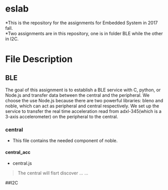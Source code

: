 # eslab
*This is the repository for the assignments for Embedded System in 2017 fall.  
*Two assignments are in this repository, one is in folder BLE while the other in I2C.

# File Description 
## BLE
The goal of this assignment is to establish a BLE service with C, python, or Node.js and transfer data between the central and the peripheral.  We choose the use Node.js because there are two powerful libraries: bleno and noble, which can act as peripheral and central respectively.  We set up the service to transfer the real time acceleration read from adxl-345(which is a 3-axis accelerometer) on the peripheral to the central.

### central
* This file contains the needed component of noble.
#### central_acc
* central.js
> The central will fisrt discover ... ...  





##I2C

